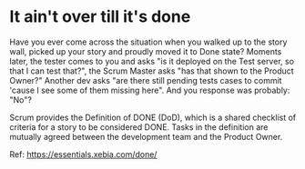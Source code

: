 # It ain't over till it's done

Have you ever come across the situation when you walked up to the story wall, picked up your story and proudly moved it to Done state? Moments later, the tester comes to you and asks "is it deployed on the Test server, so that I can test that?", the Scrum Master asks "has that shown to the Product Owner?" Another dev asks "are there still pending tests cases to commit 'cause I see some of them missing here". And you response was probably: "No"?

Scrum provides the Definition of DONE (DoD), which is a shared checklist of criteria for a story to be considered DONE. Tasks in the definition are mutually agreed between the development team and the Product Owner.

Ref: https://essentials.xebia.com/done/
